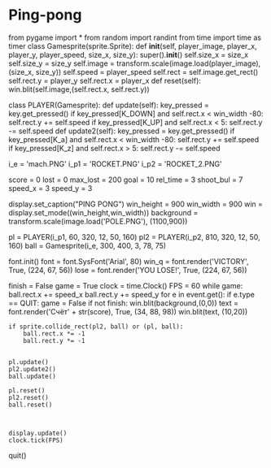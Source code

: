# Ping-pong

from pygame import *
from random import randint
from time import time as timer
class Gamesprite(sprite.Sprite):
    def __init__(self, player_image, player_x, player_y, player_speed, size_x, size_y):
        super().__init__()
        self.size_x = size_x
        self.size_y = size_y
        self.image = transform.scale(image.load(player_image), (size_x, size_y))
        self.speed = player_speed
        self.rect = self.image.get_rect()
        self.rect.y = player_y
        self.rect.x = player_x
    def reset(self):
        win.blit(self.image,(self.rect.x, self.rect.y))

class PLAYER(Gamesprite):
    def update(self):
        key_pressed = key.get_pressed()
        if key_pressed[K_DOWN] and self.rect.x < win_width -80:
            self.rect.y += self.speed
        if key_pressed[K_UP] and self.rect.x < 5:
            self.rect.y -= self.speed
    def update2(self):
        key_pressed = key.get_pressed()
        if key_pressed[K_a] and self.rect.x < win_width -80:
            self.rect.y += self.speed
        if key_pressed[K_z] and self.rect.x > 5:
            self.rect.y -= self.speed




i_e = 'mach.PNG'
i_p1 = 'ROCKET.PNG'
i_p2 = 'ROCKET_2.PNG'

score = 0
lost = 0
max_lost = 200
goal = 10
rel_time = 3
shoot_bul = 7
speed_x = 3
speed_y = 3




display.set_caption("PING PONG")
win_height = 900
win_width = 900
win = display.set_mode((win_height,win_width))
background = transform.scale(image.load('POLE.PNG'), (1100,900))



pl = PLAYER(i_p1, 60, 320, 12, 50, 160)
pl2 = PLAYER(i_p2, 810, 320, 12, 50, 160)
ball = Gamesprite(i_e, 300, 400, 3, 78, 75)





font.init()
font = font.SysFont('Arial', 80)
win_q = font.render('VICTORY', True, (224, 67, 56))
lose = font.render('YOU LOSE!', True, (224, 67, 56))






finish = False
game = True
clock = time.Clock()
FPS = 60
while game:
    ball.rect.x += speed_x
    ball.rect.y += speed_y
    for e in event.get():
        if e.type == QUIT:
            game = False
    if not finish:
        win.blit(background,(0,0))
        text = font.render('Счёт' + str(score), True, (34, 88, 98))
        win.blit(text, (10,20))


    if sprite.collide_rect(pl2, ball) or (pl, ball):
        ball.rect.x *= -1
        ball.rect.y *= -1


    pl.update()
    pl2.update2()
    ball.update()

    pl.reset()
    pl2.reset()
    ball.reset()



    display.update()
    clock.tick(FPS)
quit()
